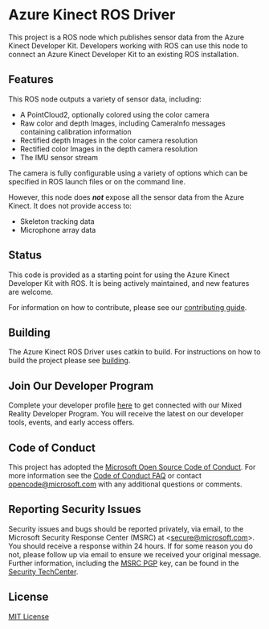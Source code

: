 # Azure Kinect ROS Driver

This project is a ROS node which publishes sensor data from the Azure Kinect Developer Kit. Developers working with ROS can use this node to connect an Azure Kinect Developer Kit to an existing ROS installation.

## Features

This ROS node outputs a variety of sensor data, including:

- A PointCloud2, optionally colored using the color camera
- Raw color and depth Images, including CameraInfo messages containing calibration information
- Rectified depth Images in the color camera resolution
- Rectified color Images in the depth camera resolution
- The IMU sensor stream

The camera is fully configurable using a variety of options which can be specified in ROS launch files or on the command line.

However, this node does ***not*** expose all the sensor data from the Azure Kinect. It does not provide access to:

- Skeleton tracking data
- Microphone array data

## Status

This code is provided as a starting point for using the Azure Kinect Developer Kit with ROS. It is being actively maintained, and new features are welcome.

For information on how to contribute, please see our [contributing guide](CONTRIBUTING.md).

## Building

The Azure Kinect ROS Driver uses catkin to build. For instructions on how to build the project please see
[building](docs/building.md).

## Join Our Developer Program

Complete your developer profile [here](https://aka.ms/iwantmr) to get connected with our Mixed Reality Developer Program. You will receive the latest on our developer tools, events, and early access offers.

## Code of Conduct

This project has adopted the [Microsoft Open Source Code of Conduct](https://opensource.microsoft.com/codeofconduct/).
For more information see the [Code of Conduct FAQ](https://opensource.microsoft.com/codeofconduct/faq/) or
contact [opencode@microsoft.com](mailto:opencode@microsoft.com) with any additional questions or comments.

## Reporting Security Issues
Security issues and bugs should be reported privately, via email, to the
Microsoft Security Response Center (MSRC) at <[secure@microsoft.com](mailto:secure@microsoft.com)>.
You should receive a response within 24 hours. If for some reason you do not, please follow up via
email to ensure we received your original message. Further information, including the
[MSRC PGP](https://technet.microsoft.com/en-us/security/dn606155) key, can be found in the
[Security TechCenter](https://technet.microsoft.com/en-us/security/default).

## License

[MIT License](LICENSE)